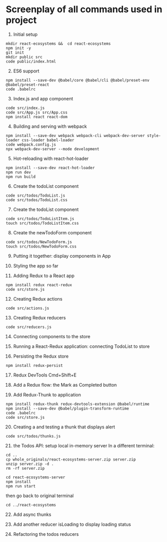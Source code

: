 # Screenplay of all commands used in project 

1. Initial setup
```
mkdir react-ecosystems &&  cd react-ecosystems
npm init -y
git init
mkdir public src 
code public/index.html
```

2. ES6 support 
```
npm install --save-dev @babel/core @babel/cli @babel/preset-env @babel/preset-react
code .babelrc
```

3. Index.js and app component
```
code src/index.js
code src/App.js src/App.css
npm install react react-dom
```

4. Building and serving with webpack
```
npm install --save-dev webpack webpack-cli webpack-dev-server style-loader css-loader babel-loader
code webpack.config.js
npx webpack-dev-server --mode development
```

5. Hot-reloading with react-hot-loader
```
npm install --save-dev react-hot-loader
npm run dev
npm run build
```

6. Create the todoList component
```
code src/todos/TodoList.js
code src/todos/TodoList.css
```

7. Create the todoList component
```
code src/todos/TodoListItem.js
touch src/todos/TodoListItem.css
```

8. Create the newTodoForm component
```
code src/todos/NewTodoForm.js
touch src/todos/NewTodoForm.css
```
9. Putting it together: display components in App

10. Styling the app so far

11. Adding Redux to a React app
```
npm install redux react-redux
code src/store.js
```

12. Creating Redux actions
```
code src/actions.js
```

13. Creating Redux reducers
```
code src/reducers.js
```

14. Connecting components to the store 

15. Running a React-Redux application: connecting TodoList to store

16. Persisting the Redux store
```
npm install redux-persist
```
17. Redux DevTools Cmd+Shift+E 

18. Add a Redux flow: the Mark as Completed button

19. Add Redux-Thunk to application
```
npm install redux-thunk redux-devtools-extension @babel/runtime
npm install --save-dev @babel/plugin-transform-runtime
code .babelrc
code src/store.js
```

20. Creating a and testing a thunk that displays alert
```
code src/todos/thunks.js
```

21. the Todos API: setup local in-memory server
In a different terminal:   
```
cd ..
cp whole_originals/react-ecosystems-server.zip server.zip
unzip server.zip -d . 
rm -rf server.zip

cd react-ecosystems-server
npm install
npm run start
```
then go back to original terminal  
```
cd ../react-ecosystems
``` 

22. Add async thunks 

23. Add another reducer isLoading to display loading status

24. Refactoring the todos reducers 
